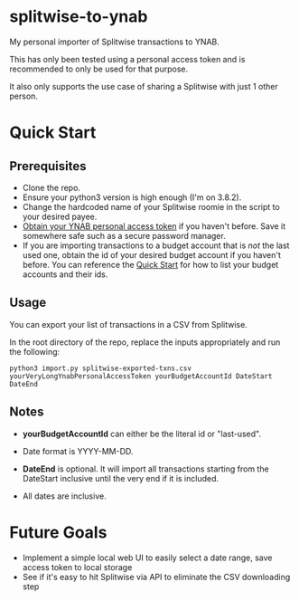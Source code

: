 # splitwise-to-ynab
My personal importer of Splitwise transactions to YNAB.

This has only been tested using a personal access token and is recommended to only be used for that purpose.

It also only supports the use case of sharing a Splitwise with just 1 other person.

# Quick Start

## Prerequisites

- Clone the repo.
- Ensure your python3 version is high enough (I'm on 3.8.2).
- Change the hardcoded name of your Splitwise roomie in the script to your desired payee.
- [Obtain your YNAB personal access token](https://api.youneedabudget.com/#personal-access-tokens) if you haven't before. Save it somewhere safe such as a secure password manager.
-  If you are importing transactions to a budget account that is *not* the last used one, obtain the id of your desired budget account if you haven't before. You can reference the [Quick Start](https://api.youneedabudget.com/) for how to list your budget accounts and their ids.

## Usage
You can export your list of transactions in a CSV from Splitwise.

In the root directory of the repo, replace the inputs appropriately and run the following:
```
python3 import.py splitwise-exported-txns.csv yourVeryLongYnabPersonalAccessToken yourBudgetAccountId DateStart DateEnd
```

## Notes
- **yourBudgetAccountId** can either be the literal id or "last-used".

- Date format is YYYY-MM-DD.

- **DateEnd** is optional. It will import all transactions starting from the DateStart inclusive until the very end if it is included.

- All dates are inclusive.


# Future Goals
- Implement a simple local web UI to easily select a date range, save access token to local storage
- See if it's easy to hit Splitwise via API to eliminate the CSV downloading step